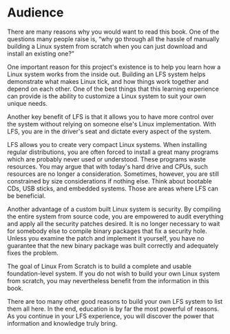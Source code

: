 # Audience

There are many reasons why you would want to read this book. One of the questions many people raise is, “why go through all the hassle of manually building a Linux system from scratch when you can just download and install an existing one?”

One important reason for this project's existence is to help you learn how a Linux system works from the inside out. Building an LFS system helps demonstrate what makes Linux tick, and how things work together and depend on each other. One of the best things that this learning experience can provide is the ability to customize a Linux system to suit your own unique needs.

Another key benefit of LFS is that it allows you to have more control over the system without relying on someone else's Linux implementation. With LFS, you are in the driver's seat and dictate every aspect of the system.

LFS allows you to create very compact Linux systems. When installing regular distributions, you are often forced to install a great many programs which are probably never used or understood. These programs waste resources. You may argue that with today's hard drive and CPUs, such resources are no longer a consideration. Sometimes, however, you are still constrained by size considerations if nothing else. Think about bootable CDs, USB sticks, and embedded systems. Those are areas where LFS can be beneficial.

Another advantage of a custom built Linux system is security. By compiling the entire system from source code, you are empowered to audit everything and apply all the security patches desired. It is no longer necessary to wait for somebody else to compile binary packages that fix a security hole. Unless you examine the patch and implement it yourself, you have no guarantee that the new binary package was built correctly and adequately fixes the problem.

The goal of Linux From Scratch is to build a complete and usable foundation-level system. If you do not wish to build your own Linux system from scratch, you may nevertheless benefit from the information in this book.

There are too many other good reasons to build your own LFS system to list them all here. In the end, education is by far the most powerful of reasons. As you continue in your LFS experience, you will discover the power that information and knowledge truly bring.
